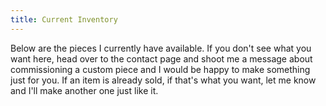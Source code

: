 ```yaml
---
title: Current Inventory
---
```

Below are the pieces I currently have available. If you don't see what you want here, head over to the contact page and shoot me a message about commissioning a custom piece and I would be happy to make something just for you.  If an item is already sold, if that's what you want, let me know and I'll make another one just like it.